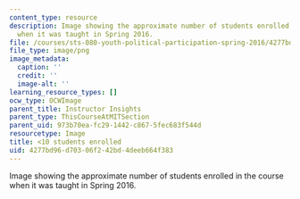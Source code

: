 ```yaml
---
content_type: resource
description: Image showing the approximate number of students enrolled in the course
  when it was taught in Spring 2016.
file: /courses/sts-080-youth-political-participation-spring-2016/4277bd96d70306f242bd4deeb664f383_less-than-10.png
file_type: image/png
image_metadata:
  caption: ''
  credit: ''
  image-alt: ''
learning_resource_types: []
ocw_type: OCWImage
parent_title: Instructor Insights
parent_type: ThisCourseAtMITSection
parent_uid: 973b70ea-fc29-1442-c867-5fec683f544d
resourcetype: Image
title: <10 students enrolled
uid: 4277bd96-d703-06f2-42bd-4deeb664f383
---
```

Image showing the approximate number of students enrolled in the course when it was taught in Spring 2016.


